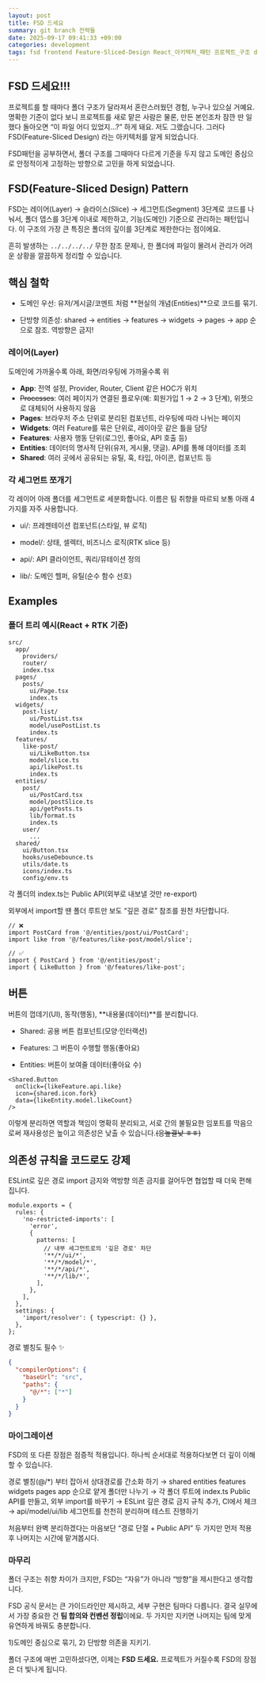 ```yaml
---
layout: post
title: FSD 드세요
summary: git branch 전략들
date: 2025-09-17 09:41:33 +09:00
categories: development
tags: fsd frontend Feature-Sliced-Design React_아키텍처_패턴 프로젝트_구조 ddd 도메인_주도_설계
---
```


## FSD 드세요!!!

프로젝트를 할 때마다 폴더 구조가 달라져서 혼란스러웠던 경험, 누구나 있으실 거예요. 명확한 기준이 없다 보니 프로젝트를 새로 맡은 사람은 물론, 만든 본인조차 잠깐 딴 일 했다 돌아오면 “이 파일 어디 있었지…?” 하게 돼요. 저도 그랬습니다. 그러다 FSD(Feature-Sliced Design) 라는 아키텍처를 알게 되었습니다.

FSD패턴을 공부하면서, 폴더 구조를 그때마다 다르게 기준을 두지 않고 도메인 중심으로 안정적이게 고정하는 방향으로 고민을 하게 되었습니다.


## FSD(Feature-Sliced Design) Pattern

FSD는 레이어(Layer) → 슬라이스(Slice) → 세그먼트(Segment) 3단계로 코드를 나눠서, 폴더 뎁스를 3단계 이내로 제한하고, 기능(도메인) 기준으로 관리하는 패턴입니다.
이 구조의 가장 큰 특징은 폴더의 깊이를 3단계로 제한한다는 점이에요.

흔히 발생하는 `../../../../` 무한 참조 문제나, 한 폴더에 파일이 몰려서 관리가 어려운 상황을 깔끔하게 정리할 수 있습니다.

## 핵심 철학

- 도메인 우선: 유저/게시글/코멘트 처럼 **현실의 개념(Entities)**으로 코드를 묶기.

- 단방향 의존성: shared → entities → features → widgets → pages → app 순으로 참조. 역방향은 금지!

### 레이어(Layer)

도메인에 가까울수록 아래, 화면/라우팅에 가까울수록 위
* **App**: 전역 설정, Provider, Router, Client 같은 HOC가 위치
* ~~Processes~~: 여러 페이지가 연결된 플로우(예: 회원가입 1 → 2 → 3 단계), 위젯으로 대체되어 사용하지 않음
* **Pages**: 브라우저 주소 단위로 분리된 컴포넌트, 라우팅에 따라 나뉘는 페이지
* **Widgets**: 여러 Feature를 묶은 단위로, 레이아웃 같은 틀을 담당
* **Features**: 사용자 행동 단위(로그인, 좋아요, API 호출 등)
* **Entities**: 데이터의 명사적 단위(유저, 게시물, 댓글). API를 통해 데이터를 조회
* **Shared**: 여러 곳에서 공유되는 유틸, 훅, 타입, 아이콘, 컴포넌트 등

### 각 세그먼트 쪼개기

각 레이어 아래 폴더를 세그먼트로 세분화합니다. 이름은 팀 취향을 따르되 보통 아래 4가지를 자주 사용합니다.

- ui/: 프레젠테이션 컴포넌트(스타일, 뷰 로직)

- model/: 상태, 셀렉터, 비즈니스 로직(RTK slice 등)

- api/: API 클라이언트, 쿼리/뮤테이션 정의

- lib/: 도메인 헬퍼, 유틸(순수 함수 선호)

## Examples

### 폴더 트리 예시(React + RTK 기준)
```
src/
  app/
    providers/
    router/
    index.tsx
  pages/
    posts/
      ui/Page.tsx
      index.ts
  widgets/
    post-list/
      ui/PostList.tsx
      model/usePostList.ts
      index.ts
  features/
    like-post/
      ui/LikeButton.tsx
      model/slice.ts
      api/likePost.ts
      index.ts
  entities/
    post/
      ui/PostCard.tsx
      model/postSlice.ts
      api/getPosts.ts
      lib/format.ts
      index.ts
    user/
      ...
  shared/
    ui/Button.tsx
    hooks/useDebounce.ts
    utils/date.ts
    icons/index.ts
    config/env.ts
```

각 폴더의 index.ts는 Public API(외부로 내보낼 것만 re-export)

외부에서 import할 땐 폴더 루트만 보도 “깊은 경로” 참조를 원천 차단합니다.

```tsx
// ❌
import PostCard from '@/entities/post/ui/PostCard';
import like from '@/features/like-post/model/slice';

// ✅
import { PostCard } from '@/entities/post';
import { LikeButton } from '@/features/like-post';
```

## 버튼

버튼의 껍데기(UI), 동작(행동), **내용물(데이터)**를 분리합니다.

- Shared: 공용 버튼 컴포넌트(모양·인터랙션)

- Features: 그 버튼이 수행할 행동(좋아요)

- Entities: 버튼이 보여줄 데이터(좋아요 수)

```tsx
<Shared.Button
  onClick={likeFeature.api.like}
  icon={shared.icon.fork}
  data={likeEntity.model.likeCount}
/>

```


이렇게 분리하면 역할과 책임이 명확히 분리되고, 서로 간의 불필요한 임포트를 막음으로써 재사용성은 높이고 의존성은 낮출 수 있습니다.~~(응높결낮 ㅎㅎ)~~

## 의존성 규칙을 코드로도 강제

ESLint로 깊은 경로 import 금지와 역방향 의존 금지를 걸어두면 협업할 때 더욱 편해집니다.

```// .eslintrc.js
module.exports = {
  rules: {
    'no-restricted-imports': [
      'error',
      {
        patterns: [
          // 내부 세그먼트로의 '깊은 경로' 차단
          '**/*/ui/*',
          '**/*/model/*',
          '**/*/api/*',
          '**/*/lib/*',
        ],
      },
    ],
  },
  settings: {
    'import/resolver': { typescript: {} },
  },
};

```

경로 별칭도 필수 ✨

```json // tsconfig.json
{
  "compilerOptions": {
    "baseUrl": "src",
    "paths": {
      "@/*": ["*"]
    }
  }
}
```

### 마이그레이션 

FSD의 또 다른 장점은 점증적 적용입니다. 하나씩 순서대로 적용하다보면 더 깊이 이해할 수 있습니다.

경로 별칭(@/*) 부터 잡아서 상대경로를 간소화 하기 →
shared entities features widgets pages app 순으로 얕게 폴더만 나누기 →
각 폴더 루트에 index.ts Public API를 만들고, 외부 import를 바꾸기 →
ESLint 깊은 경로 금지 규칙 추가, CI에서 체크 → api/model/ui/lib 세그먼트를 천천히 분리하며 테스트 진행하기

처음부터 완벽 분리하겠다는 마음보단 “경로 단절 + Public API” 두 가지만 먼저 적용 후 나머지는 시간에 맡겨봅시다.


### 마무리

폴더 구조는 취향 차이가 크지만, FSD는 “자유”가 아니라 “방향”을 제시한다고 생각합니다.

FSD 공식 문서는 큰 가이드라인만 제시하고, 세부 구현은 팀마다 다릅니다. 결국 실무에서 가장 중요한 건 **팀 합의와 컨벤션 정립**이에요. 두 가지만 지키면 나머지는 팀에 맞게 유연하게 바꿔도 충분합니다.

1)도메인 중심으로 묶기, 2) 단방향 의존을 지키기.


폴더 구조에 매번 고민하셨다면, 이제는 **FSD 드세요.**
프로젝트가 커질수록 FSD의 장점은 더 빛나게 됩니다.

